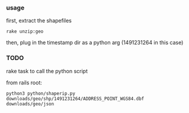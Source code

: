 ### usage

first, extract the shapefiles

    rake unzip:geo

then, plug in the timestamp dir as a python arg (1491231264 in this case)

### TODO

rake task to call the python script


from rails root:

    python3 python/shaperip.py downloads/geo/shp/1491231264/ADDRESS_POINT_WGS84.dbf downloads/geo/json
